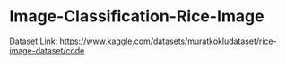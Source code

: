 # Image-Classification-Rice-Image

Dataset Link: https://www.kaggle.com/datasets/muratkokludataset/rice-image-dataset/code